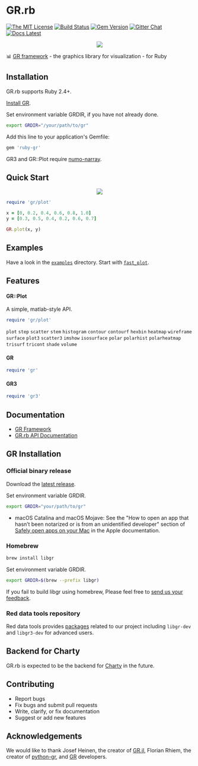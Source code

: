 # GR.rb

[![The MIT License](https://img.shields.io/badge/license-MIT-orange.svg)](LICENSE.txt)
[![Build Status](https://travis-ci.org/red-data-tools/GR.rb.svg?branch=master)](https://travis-ci.org/red-data-tools/GR.rb)
[![Gem Version](https://badge.fury.io/rb/ruby-gr.svg)](https://badge.fury.io/rb/ruby-gr)
[![Gitter Chat](https://badges.gitter.im/red-data-tools/en.svg)](https://gitter.im/red-data-tools/en)
[![Docs Latest](https://img.shields.io/badge/docs-latest-blue.svg)](https://rubydoc.info/gems/ruby-gr)

<p align="center">
  <img src="https://user-images.githubusercontent.com/5798442/70857099-13d57600-1f2c-11ea-8f3c-7d81065f13a5.png">
</p>

:bar_chart:  [GR framework](https://github.com/sciapp/gr) - the graphics library for visualization - for Ruby

## Installation

GR.rb supports Ruby 2.4+.

[Install GR](#gr-installation).

Set environment variable GRDIR, if you have not already done. 

```sh
export GRDIR="/your/path/to/gr"
```

Add this line to your application's Gemfile:

```sh
gem 'ruby-gr'
```

GR3 and GR::Plot require [numo-narray](https://github.com/ruby-numo/numo-narray).

## Quick Start

<p align="center">
  <img src="https://user-images.githubusercontent.com/5798442/69689128-74cb1480-110b-11ea-9097-29e878a19e8f.png">
</p>

```ruby
require 'gr/plot'

x = [0, 0.2, 0.4, 0.6, 0.8, 1.0]
y = [0.3, 0.5, 0.4, 0.2, 0.6, 0.7]

GR.plot(x, y)
```

## Examples

Have a look in the [`examples`](https://github.com/red-data-tools/GR.rb/tree/master/examples) directory. Start with [`fast_plot`](https://github.com/red-data-tools/GR.rb/blob/master/examples/fast_plots.rb).

## Features

#### GR::Plot

A simple, matlab-style API.

```ruby
require 'gr/plot'
```

`plot` `step` `scatter` `stem` `histogram` `contour` `contourf` `hexbin` `heatmap` `wireframe` `surface` `plot3` `scatter3` `imshow` `isosurface` `polar` `polarhist` `polarheatmap` `trisurf` `tricont` `shade` `volume`

#### GR

```ruby
require 'gr'
```

#### GR3

```ruby
require 'gr3'
```

## Documentation

- [GR Framework](https://gr-framework.org/)
- [GR.rb API Documentation](https://rubydoc.info/gems/ruby-gr)

## GR Installation

### Official binary release

Download the [latest release](https://github.com/sciapp/gr/releases).

Set environment variable GRDIR.

```sh
export GRDIR="your/path/to/gr"
```

* macOS Catalina and macOS Mojave: See the "How to open an app that hasn’t been notarized or is from an unidentified developer" section of [Safely open apps on your Mac](https://support.apple.com/en-us/HT202491) in the Apple documentation.

### Homebrew

```sh
brew install libgr
```

Set environment variable GRDIR.

```sh
export GRDIR=$(brew --prefix libgr)
```

If you fail to build libgr using homebrew, Please feel free to [send us your feedback](https://github.com/red-data-tools/GR.rb/issues).

### Red data tools repository

Red data tools provides [packages](https://github.com/red-data-tools/packages.red-data-tools.org ) related to our project including `libgr-dev` and `libgr3-dev` for advanced users.

## Backend for Charty

GR.rb is expected to be the backend for [Charty](https://github.com/red-data-tools/charty) in the future.

## Contributing

* Report bugs
* Fix bugs and submit pull requests
* Write, clarify, or fix documentation
* Suggest or add new features

## Acknowledgements

We would like to thank Josef Heinen, the creator of [GR.jl](https://github.com/jheinen/GR.jl), Florian Rhiem, the creator of  [python-gr](https://github.com/sciapp/python-gr), and [GR](https://github.com/sciapp/gr) developers.

